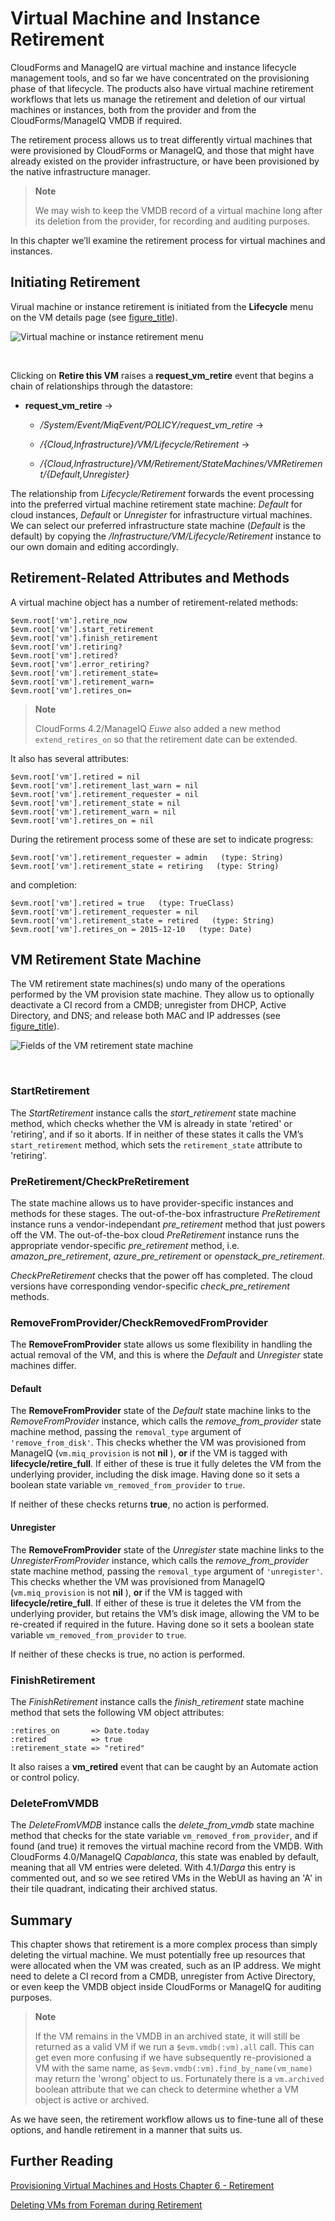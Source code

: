 # Virtual Machine and Instance Retirement

CloudForms and ManageIQ are virtual machine and instance lifecycle
management tools, and so far we have concentrated on the provisioning
phase of that lifecycle. The products also have virtual machine
retirement workflows that lets us manage the retirement and deletion of
our virtual machines or instances, both from the provider and from the
CloudForms/ManageIQ VMDB if required.

The retirement process allows us to treat differently virtual machines
that were provisioned by CloudForms or ManageIQ, and those that might
have already existed on the provider infrastructure, or have been
provisioned by the native infrastructure manager.

> **Note**
> 
> We may wish to keep the VMDB record of a virtual machine long after
> its deletion from the provider, for recording and auditing purposes.

In this chapter we’ll examine the retirement process for virtual
machines and instances.

## Initiating Retirement

Virual machine or instance retirement is initiated from the
**Lifecycle** menu on the VM details page (see [figure\_title](#i1)).

![Virtual machine or instance retirement menu](images/ss1.png)

​  

Clicking on **Retire this VM** raises a **request\_vm\_retire** event
that begins a chain of relationships through the datastore:

  - **request\_vm\_retire** →
    
      - */System/Event/MiqEvent/POLICY/request\_vm\_retire* →
    
      - */{Cloud,Infrastructure}/VM/Lifecycle/Retirement*
        →
    
      - */{Cloud,Infrastructure}/VM/Retirement/StateMachines/VMRetirement/{Default,Unregister}*

The relationship from *Lifecycle/Retirement* forwards the event
processing into the preferred virtual machine retirement state machine:
*Default* for cloud instances, *Default* or *Unregister* for
infrastructure virtual machines. We can select our preferred
infrastructure state machine (*Default* is the default) by copying the
*/Infrastructure/VM/Lifecycle/Retirement* instance to our own domain and
editing accordingly.

## Retirement-Related Attributes and Methods

A virtual machine object has a number of retirement-related methods:

    $evm.root['vm'].retire_now
    $evm.root['vm'].start_retirement
    $evm.root['vm'].finish_retirement
    $evm.root['vm'].retiring?
    $evm.root['vm'].retired?
    $evm.root['vm'].error_retiring?
    $evm.root['vm'].retirement_state=
    $evm.root['vm'].retirement_warn=
    $evm.root['vm'].retires_on=

> **Note**
> 
> CloudForms 4.2/ManageIQ *Euwe* also added a new method
> `extend_retires_on` so that the retirement date can be extended.

It also has several attributes:

    $evm.root['vm'].retired = nil
    $evm.root['vm'].retirement_last_warn = nil
    $evm.root['vm'].retirement_requester = nil
    $evm.root['vm'].retirement_state = nil
    $evm.root['vm'].retirement_warn = nil
    $evm.root['vm'].retires_on = nil

During the retirement process some of these are set to indicate
progress:

    $evm.root['vm'].retirement_requester = admin   (type: String)
    $evm.root['vm'].retirement_state = retiring   (type: String)

and completion:

    $evm.root['vm'].retired = true   (type: TrueClass)
    $evm.root['vm'].retirement_requester = nil
    $evm.root['vm'].retirement_state = retired   (type: String)
    $evm.root['vm'].retires_on = 2015-12-10   (type: Date)

## VM Retirement State Machine

The VM retirement state machines(s) undo many of the operations
performed by the VM provision state machine. They allow us to optionally
deactivate a CI record from a CMDB; unregister from DHCP, Active
Directory, and DNS; and release both MAC and IP addresses (see
[figure\_title](#i2)).

![Fields of the VM retirement state machine](images/ss2.png)

​  

### StartRetirement

The *StartRetirement* instance calls the *start\_retirement* state
machine method, which checks whether the VM is already in state
'retired' or 'retiring', and if so it aborts. If in neither of these
states it calls the VM’s `start_retirement` method, which sets the
`retirement_state` attribute to 'retiring'.

### PreRetirement/CheckPreRetirement

The state machine allows us to have provider-specific instances and
methods for these stages. The out-of-the-box infrastructure
*PreRetirement* instance runs a vendor-independant *pre\_retirement*
method that just powers off the VM. The out-of-the-box cloud
*PreRetirement* instance runs the appropriate vendor-specific
*pre\_retirement* method, i.e. *amazon\_pre\_retirement*,
*azure\_pre\_retirement* or *openstack\_pre\_retirement*.

*CheckPreRetirement* checks that the power off has completed. The cloud
versions have corresponding vendor-specific *check\_pre\_retirement*
methods.

### RemoveFromProvider/CheckRemovedFromProvider

The **RemoveFromProvider** state allows us some flexibility in handling
the actual removal of the VM, and this is where the *Default* and
*Unregister* state machines differ.

#### Default

The **RemoveFromProvider** state of the *Default* state machine links to
the *RemoveFromProvider* instance, which calls the
*remove\_from\_provider* state machine method, passing the
`removal_type` argument of `'remove_from_disk'`. This checks whether the
VM was provisioned from ManageIQ (`vm.miq_provision` is not **nil** ),
**or** if the VM is tagged with **lifecycle/retire\_full**. If either of
these is true it fully deletes the VM from the underlying provider,
including the disk image. Having done so it sets a boolean state
variable `vm_removed_from_provider` to `true`.

If neither of these checks returns **true**, no action is performed.

#### Unregister

The **RemoveFromProvider** state of the *Unregister* state machine links
to the *UnregisterFromProvider* instance, which calls the
*remove\_from\_provider* state machine method, passing the
`removal_type` argument of `'unregister'`. This checks whether the VM
was provisioned from ManageIQ (`vm.miq_provision` is not **nil** ),
**or** if the VM is tagged with **lifecycle/retire\_full**. If either of
these is true it deletes the VM from the underlying provider, but
retains the VM’s disk image, allowing the VM to be re-created if
required in the future. Having done so it sets a boolean state variable
`vm_removed_from_provider` to `true`.

If neither of these checks is true, no action is performed.

### FinishRetirement

The *FinishRetirement* instance calls the *finish\_retirement* state
machine method that sets the following VM object attributes:

    :retires_on       => Date.today
    :retired          => true
    :retirement_state => "retired"

It also raises a **vm\_retired** event that can be caught by an Automate
action or control policy.

### DeleteFromVMDB

The *DeleteFromVMDB* instance calls the *delete\_from\_vmdb* state
machine method that checks for the state variable
`vm_removed_from_provider`, and if found (and true) it removes the
virtual machine record from the VMDB. With CloudForms 4.0/ManageIQ
*Capablanca*, this state was enabled by default, meaning that all VM
entries were deleted. With 4.1/*Darga* this entry is commented out, and
so we see retired VMs in the WebUI as having an 'A' in their tile
quadrant, indicating their archived status.

## Summary

This chapter shows that retirement is a more complex process than simply
deleting the virtual machine. We must potentially free up resources that
were allocated when the VM was created, such as an IP address. We might
need to delete a CI record from a CMDB, unregister from Active
Directory, or even keep the VMDB object inside CloudForms or ManageIQ
for auditing purposes.

> **Note**
> 
> If the VM remains in the VMDB in an archived state, it will still be
> returned as a valid VM if we run a `$evm.vmdb(:vm).all` call. This can
> get even more confusing if we have subsequently re-provisioned a VM
> with the same name, as `$evm.vmdb(:vm).find_by_name(vm_name)` may
> return the 'wrong' object to us. Fortunately there is a `vm.archived`
> boolean attribute that we can check to determine whether a VM object
> is active or archived.

As we have seen, the retirement workflow allows us to fine-tune all of
these options, and handle retirement in a manner that suits us.

## Further Reading

[Provisioning Virtual Machines and Hosts Chapter 6 -
Retirement](https://access.redhat.com/documentation/en/red-hat-cloudforms/4.0/provisioning-virtual-machines-and-hosts/chapter-6-retirement)

[Deleting VMs from Foreman during
Retirement](http://www.jung-christian.de/2015/06/delete-vm-from-foreman-during-retirement/)
